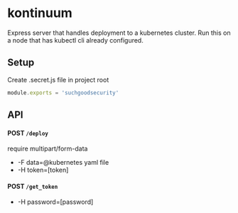# kontinuum

Express server that handles deployment to a kubernetes cluster. Run this on a node that has kubectl cli already configured.

## Setup

Create .secret.js file in project root

```javascript
module.exports = 'suchgoodsecurity'
```

## API

#### POST `/deploy`
require multipart/form-data

- -F data=@kubernetes yaml file
- -H token=[token]

#### POST `/get_token`

- -H password=[password]